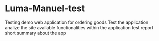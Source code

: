 # Luma-Manuel-test
Testing demo web application for ordering goods
Test the application 
analize the site 
available functionalities within the application 
test report  
short summary about the app
